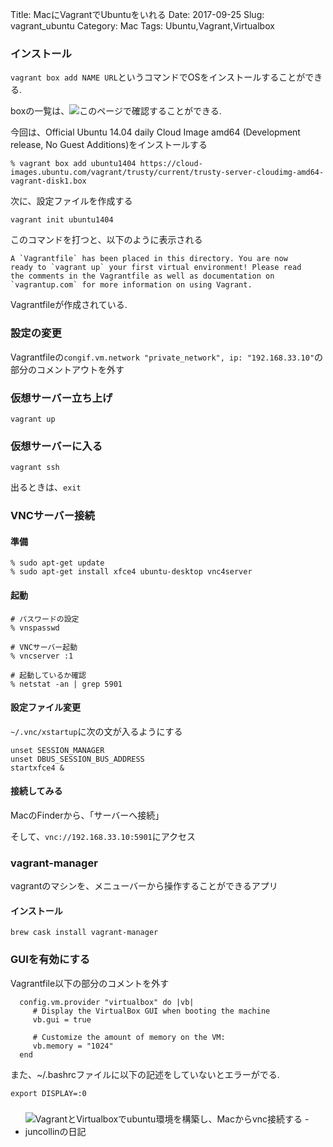 Title: MacにVagrantでUbuntuをいれる
Date: 2017-09-25
Slug: vagrant_ubuntu
Category: Mac
Tags: Ubuntu,Vagrant,Virtualbox

### インストール

`vagrant box add NAME URL`というコマンドでOSをインストールすることができる.

boxの一覧は、![このページ](http://www.vagrantbox.es/)で確認することができる.

今回は、Official Ubuntu 14.04 daily Cloud Image amd64 (Development release, No Guest Additions)をインストールする

```
% vagrant box add ubuntu1404 https://cloud-images.ubuntu.com/vagrant/trusty/current/trusty-server-cloudimg-amd64-vagrant-disk1.box
```

次に、設定ファイルを作成する

`vagrant init ubuntu1404`

このコマンドを打つと、以下のように表示される

```
A `Vagrantfile` has been placed in this directory. You are now
ready to `vagrant up` your first virtual environment! Please read
the comments in the Vagrantfile as well as documentation on
`vagrantup.com` for more information on using Vagrant.
```

Vagrantfileが作成されている.


### 設定の変更

Vagrantfileの`congif.vm.network "private_network", ip: "192.168.33.10"`の部分のコメントアウトを外す

### 仮想サーバー立ち上げ

`vagrant up`

### 仮想サーバーに入る

`vagrant ssh`

出るときは、`exit`

### VNCサーバー接続

#### 準備
```
% sudo apt-get update
% sudo apt-get install xfce4 ubuntu-desktop vnc4server
```

#### 起動

```
# パスワードの設定
% vnspasswd

# VNCサーバー起動
% vncserver :1

# 起動しているか確認
% netstat -an | grep 5901
```

#### 設定ファイル変更

`~/.vnc/xstartup`に次の文が入るようにする

```
unset SESSION_MANAGER
unset DBUS_SESSION_BUS_ADDRESS
startxfce4 &
```

#### 接続してみる

MacのFinderから、「サーバーへ接続」

そして、`vnc://192.168.33.10:5901`にアクセス

### vagrant-manager

vagrantのマシンを、メニューバーから操作することができるアプリ

#### インストール

`brew cask install vagrant-manager`

### GUIを有効にする

Vagrantfile以下の部分のコメントを外す

```
  config.vm.provider "virtualbox" do |vb|
     # Display the VirtualBox GUI when booting the machine
     vb.gui = true

     # Customize the amount of memory on the VM:
     vb.memory = "1024"
  end
```

また、~/.bashrcファイルに以下の記述をしていないとエラーがでる.

`export DISPLAY=:0`


###
- ![VagrantとVirtualboxでubuntu環境を構築し、Macからvnc接続する - juncollinの日記](http://juncollin.hatenablog.com/entry/2017/02/18/141358)
